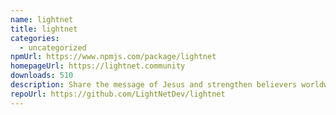 ```yaml
---
name: lightnet
title: lightnet
categories:
  - uncategorized
npmUrl: https://www.npmjs.com/package/lightnet
homepageUrl: https://lightnet.community
downloads: 510
description: Share the message of Jesus and strengthen believers worldwide.
repoUrl: https://github.com/LightNetDev/lightnet
---
```

